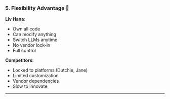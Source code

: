### 5. **Flexibility Advantage** 🔧

**Liv Hana**:

- Own all code
- Can modify anything
- Switch LLMs anytime
- No vendor lock-in
- Full control

**Competitors**:

- Locked to platforms (Dutchie, Jane)
- Limited customization
- Vendor dependencies
- Slow to innovate

---
